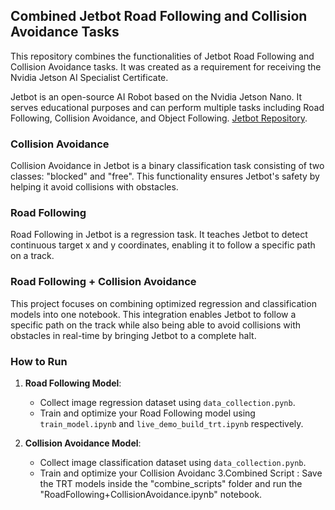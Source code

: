 ## Combined Jetbot Road Following and Collision Avoidance Tasks

This repository combines the functionalities of Jetbot Road Following and Collision Avoidance tasks. It was created as a requirement for receiving the Nvidia Jetson AI Specialist Certificate.

Jetbot is an open-source AI Robot based on the Nvidia Jetson Nano. It serves educational purposes and can perform multiple tasks including Road Following, Collision Avoidance, and Object Following.
[Jetbot Repository](https://github.com/NVIDIA-AI-IOT/jetbot/tree/master/notebooks).


### Collision Avoidance
Collision Avoidance in Jetbot is a binary classification task consisting of two classes: "blocked" and "free". This functionality ensures Jetbot's safety by helping it avoid collisions with obstacles.

### Road Following
Road Following in Jetbot is a regression task. It teaches Jetbot to detect continuous target x and y coordinates, enabling it to follow a specific path on a track.

### Road Following + Collision Avoidance
This project focuses on combining optimized regression and classification models into one notebook. This integration enables Jetbot to follow a specific path on the track while also being able to avoid collisions with obstacles in real-time by bringing Jetbot to a complete halt.

### How to Run
1. **Road Following Model**:
   - Collect image regression dataset using `data_collection.pynb`.
   - Train and optimize your Road Following model using `train_model.ipynb` and `live_demo_build_trt.ipynb` respectively.

2. **Collision Avoidance Model**:
   - Collect image classification dataset using `data_collection.pynb`.
   - Train and optimize your Collision Avoidanc
3.Combined Script  :
  Save the TRT models inside the "combine_scripts" folder and run the "RoadFollowing+CollisionAvoidance.ipynb" 
  notebook.
